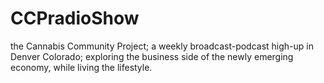 # CCPradioShow
the Cannabis Community Project;  a weekly broadcast-podcast high-up in Denver Colorado;  exploring the business side of the newly emerging economy, while living the lifestyle.
